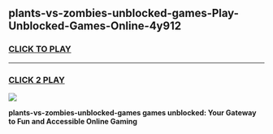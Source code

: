 
## plants-vs-zombies-unblocked-games-Play-Unblocked-Games-Online-4y912
<h3>
<a href="https://premium76.site?title=plants-vs-zombies-unblocked-games&ref=25A">CLICK TO PLAY</a></h3>
<hr>

<h3>
<a href="https://premium76.site?title=plants-vs-zombies-unblocked-games&ref=25A">CLICK 2 PLAY</a>
  
</h3>

<a href="https://premium76.site?title=plants-vs-zombies-unblocked-games&ref=25A"><img src="https://clearcache.store/games.png"></a>


**plants-vs-zombies-unblocked-games games unblocked: Your Gateway to Fun and Accessible Online Gaming**

